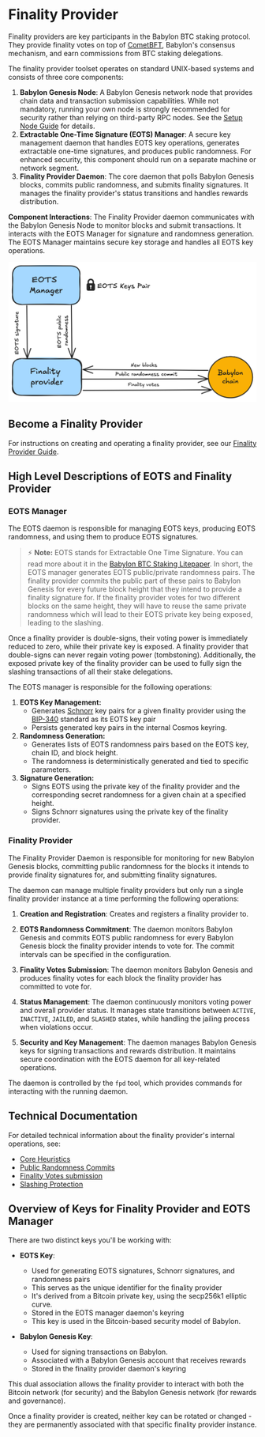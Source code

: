 # Finality Provider

Finality providers are key participants in the Babylon BTC staking protocol.
They provide finality votes on top of
[CometBFT](https://github.com/cometbft/cometbft), Babylon's consensus mechanism,
and earn commissions from BTC staking delegations.

The finality provider toolset operates on standard UNIX-based
systems and consists of three core components:

1. **Babylon Genesis Node**:
A Babylon Genesis network node that provides chain data and transaction
submission capabilities. While not mandatory, running your own node is
strongly recommended for security rather than relying on third-party RPC nodes.
See the [Setup Node Guide](https://github.com/babylonlabs-io/networks/blob/main/bbn-test-5/babylon-node/README.md) 
for details.
2. **Extractable One-Time Signature (EOTS) Manager**:
A secure key management daemon that handles EOTS key operations,
generates extractable one-time signatures, and produces public randomness.
For enhanced security, this component should run on a separate machine or
network segment.
3. **Finality Provider Daemon**:
The core daemon that polls Babylon Genesis blocks, commits public randomness, and
submits finality signatures. It manages the finality provider's status transitions
and handles rewards distribution.

**Component Interactions**:
The Finality Provider daemon communicates with the Babylon Genesis Node to monitor blocks
and submit transactions. It interacts with the EOTS Manager for signature and
randomness generation. The EOTS Manager maintains secure key storage and handles
all EOTS key operations.

![Finality Provider Architecture Diagram](./docs/static/finality-provider-arch.png)

## Become a Finality Provider

For instructions on creating and operating a finality provider,
see our [Finality Provider Guide](./docs/finality-provider-operation.md).

## High Level Descriptions of EOTS and Finality Provider

<!-- These are out of place right now, we need to decide where to place them -->
### EOTS Manager

The EOTS daemon is responsible for managing EOTS keys, producing EOTS randomness, and
using them to produce EOTS signatures.

> ⚡ **Note:** EOTS stands for Extractable One Time Signature. You can read more about it
in
the [Babylon BTC Staking Litepaper](https://docs.babylonchain.io/assets/files/btc_staking_litepaper-32bfea0c243773f0bfac63e148387aef.pdf).
In short, the EOTS manager generates EOTS public/private randomness pairs. The
finality provider commits the public part of these pairs to Babylon Genesis for every future
block height that they intend to provide a finality signature for. If the finality
provider votes for two different blocks on the same height, they will have to reuse
the same private randomness which will lead to their EOTS private key being
exposed, leading to the slashing. 

Once a finality provider is double-signs, their voting power is immediately reduced
to zero, while their private key is exposed. A finality provider that double-signs
can never regain voting power (tombstoning). Additionally, the exposed private key
of the finality provider can be used to fully sign the slashing transactions of all
their stake delegations.

The EOTS manager is responsible for the following operations:

1. **EOTS Key Management:**
    - Generates [Schnorr](https://en.wikipedia.org/wiki/Schnorr_signature) key pairs
      for a given finality provider using the
      [BIP-340](https://github.com/bitcoin/bips/blob/master/bip-0340.mediawiki)
      standard as its EOTS key pair
    - Persists generated key pairs in the internal Cosmos keyring.
2. **Randomness Generation:**
    - Generates lists of EOTS randomness pairs based on the EOTS key, chain ID, and
      block height.
    - The randomness is deterministically generated and tied to specific parameters.
3. **Signature Generation:**
    - Signs EOTS using the private key of the finality provider and the corresponding
      secret randomness for a given chain at a specified height.
    - Signs Schnorr signatures using the private key of the finality provider.

### Finality Provider

The Finality Provider Daemon is responsible for monitoring for new Babylon Genesis blocks,
committing public randomness for the blocks it intends to provide finality signatures
for, and submitting finality signatures.

The daemon can manage multiple finality providers but only run a single
finality provider instance at a time performing the following operations:

1. **Creation and Registration**: Creates and registers a finality provider to.

2. **EOTS Randomness Commitment**: The daemon monitors Babylon Genesis and commits
   EOTS public randomness for every Babylon Genesis block the finality provider intends to
   vote for. The commit intervals can be specified in the configuration.

3. **Finality Votes Submission**: The daemon monitors Babylon Genesis and produces
   finality votes for each block the finality provider has committed to vote for.

4. **Status Management**: The daemon continuously monitors voting power and overall
   provider status. It manages state transitions between `ACTIVE`, `INACTIVE`,
   `JAILED`, and `SLASHED` states, while handling the jailing process when violations
   occur.

5. **Security and Key Management**: The daemon manages Babylon Genesis keys for signing
    transactions and rewards distribution. It maintains secure coordination with
    the EOTS daemon for all key-related operations.

The daemon is controlled by the `fpd` tool, which provides commands for
interacting with the running daemon.

## Technical Documentation

For detailed technical information about the finality provider's internal operations, see:
* [Core Heuristics](./docs/fp-core.md)
* [Public Randomness Commits](./docs/commit-pub-rand.md)
* [Finality Votes submission](./docs/send-finality-vote.md)
* [Slashing Protection](./docs/slashing-protection.md)

## Overview of Keys for Finality Provider and EOTS Manager

There are two distinct keys you'll be working with:

- **EOTS Key**:
    - Used for generating EOTS signatures, Schnorr signatures, and randomness pairs
    - This serves as the unique identifier for the finality provider
    - It's derived from a Bitcoin private key, using the secp256k1
      elliptic curve.
    - Stored in the EOTS manager daemon's keyring
    - This key is used in the Bitcoin-based security model of Babylon.

- **Babylon Genesis Key**:
    - Used for signing transactions on Babylon.
    - Associated with a Babylon Genesis account that receives rewards
    - Stored in the finality provider daemon's keyring

This dual association allows the finality provider to interact with both the
Bitcoin network (for security) and the Babylon Genesis network (for rewards and
governance).

Once a finality provider is created, neither key can be rotated or changed -
they are permanently associated with that specific finality provider instance.
